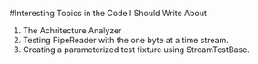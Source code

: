 ﻿#Interesting Topics in the Code I Should Write About

1. The Achritecture Analyzer
2. Testing PipeReader with the one byte at a time stream.
3. Creating a parameterized test fixture using StreamTestBase.
